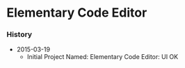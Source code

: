 # Elementary Code Editor

### History
- 2015-03-19
  - Initial Project Named: Elementary Code Editor: UI OK

